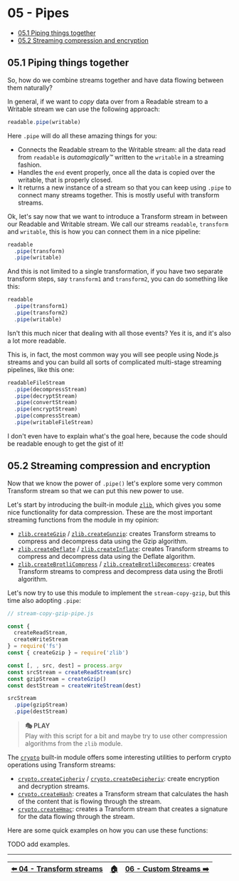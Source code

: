 # 05 - Pipes

- [05.1 Piping things together](#051-piping-things-together)
- [05.2 Streaming compression and encryption](#052-streaming-compression-and-encryption)


## 05.1 Piping things together

So, how do we combine streams together and have data flowing between them naturally?

In general, if we want to *copy* data over from a Readable stream to a Writable stream we can use the following approach:

```javascript
readable.pipe(writable)
```

Here `.pipe` will do all these amazing things for you:

 - Connects the Readable stream to the Writable stream: all the data read from `readable` is *automagically™️* written to the `writable` in a streaming fashion.
 - Handles the `end` event properly, once all the data is copied over the writable, that is properly closed.
 - It returns a new instance of a stream so that you can keep using `.pipe` to connect many streams together. This is mostly useful with transform streams.

Ok, let's say now that we want to introduce a Transform stream in between our Readable and Writable stream. We call our streams `readable`, `transform` and `writable`, this is how you can connect them in a nice pipeline:

```javascript
readable
  .pipe(transform)
  .pipe(writable)
```

And this is not limited to a single transformation, if you have two separate transform steps, say `transform1` and `transform2`, you can do something like this:

```javascript
readable
  .pipe(transform1)
  .pipe(transform2)
  .pipe(writable)
```

Isn't this much nicer that dealing with all those events? Yes it is, and it's also a lot more readable.

This is, in fact, the most common way you will see people using Node.js streams and you can build all sorts of complicated multi-stage streaming pipelines, like this one:

```javascript
readableFileStream
  .pipe(decompressStream)
  .pipe(decryptStream)
  .pipe(convertStream)
  .pipe(encryptStream)
  .pipe(compressStream)
  .pipe(writableFileStream)
```

I don't even have to explain what's the goal here, because the code should be readable enough to get the gist of it!


## 05.2 Streaming compression and encryption

Now that we know the power of `.pipe()` let's explore some very common Transform stream so that we can put this new power to use.

Let's start by introducing the built-in module [`zlib`](https://nodejs.org/api/zlib.html), which gives you some nice functionality for data compression. These are the most important streaming functions from the module in my opinion:

 - [`zlib.createGzip`](https://nodejs.org/api/zlib.html#zlib_zlib_creategzip_options) / [`zlib.createGunzip`](https://nodejs.org/api/zlib.html#zlib_zlib_creategunzip_options): creates Transform streams to compress and decompress data using the Gzip algorithm.
 - [`zlib.createDeflate`](https://nodejs.org/api/zlib.html#zlib_zlib_createdeflate_options) / [`zlib.createInflate`](https://nodejs.org/api/zlib.html#zlib_zlib_createinflate_options): creates Transform streams to compress and decompress data using the Deflate algorithm.
 - [`zlib.createBrotliCompress`](https://nodejs.org/api/zlib.html#zlib_zlib_createbrotlicompress_options) / [`zlib.createBrotliDecompress`](https://nodejs.org/api/zlib.html#zlib_zlib_createbrotlidecompress_options): creates Transform streams to compress and decompress data using the Brotli algorithm.

Let's now try to use this module to implement the `stream-copy-gzip`, but this time also adopting `.pipe`:

```javascript
// stream-copy-gzip-pipe.js

const {
  createReadStream,
  createWriteStream
} = require('fs')
const { createGzip } = require('zlib')

const [, , src, dest] = process.argv
const srcStream = createReadStream(src)
const gzipStream = createGzip()
const destStream = createWriteStream(dest)

srcStream
  .pipe(gzipStream)
  .pipe(destStream)
```

> **🎭 PLAY**  
> Play with this script for a bit and maybe try to use other compression algorithms from the `zlib` module.

The [`crypto`](https://nodejs.org/api/crypto.html) built-in module offers some interesting utilities to perform crypto operations using Transform streams:

 - [`crypto.createCipheriv`](https://nodejs.org/api/crypto.html#crypto_crypto_createcipheriv_algorithm_key_iv_options) / [`crypto.createDecipheriv`](https://nodejs.org/api/crypto.html#crypto_crypto_createdecipheriv_algorithm_key_iv_options): create encryption and decryption streams.
 - [`crypto.createHash`](https://nodejs.org/api/crypto.html#crypto_crypto_createhash_algorithm_options): creates a Transform stream that calculates the hash of the content that is flowing through the stream.
 - [`crypto.createHmac`](https://nodejs.org/api/crypto.html#crypto_crypto_createhmac_algorithm_key_options): creates a Transform stream that creates a signature for the data flowing through the stream.

Here are some quick examples on how you can use these functions:

TODO add examples.


---

| [⬅️ 04 - Transform streams](/04-transform-streams/README.md) | [🏠](/README.md)| [06 - Custom Streams ➡️](/06-custom-streams/README.md)|
|:--------------|:------:|------------------------------------------------:|
